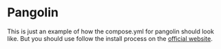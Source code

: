 # Pangolin

This is just an example of how the compose.yml for pangolin should look like. But you should use follow the install process on the [official website](https://docs.fossorial.io/Getting%20Started/quick-install).
